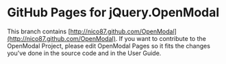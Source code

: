 GitHub Pages for jQuery.OpenModal
=================================

This branch contains [http://nico87.github.com/OpenModal](http://nico87.github.com/OpenModal).
If you want to contribute to the OpenModal Project, please edit OpenModal Pages so it fits the changes you've done in the source code and in the User Guide.
